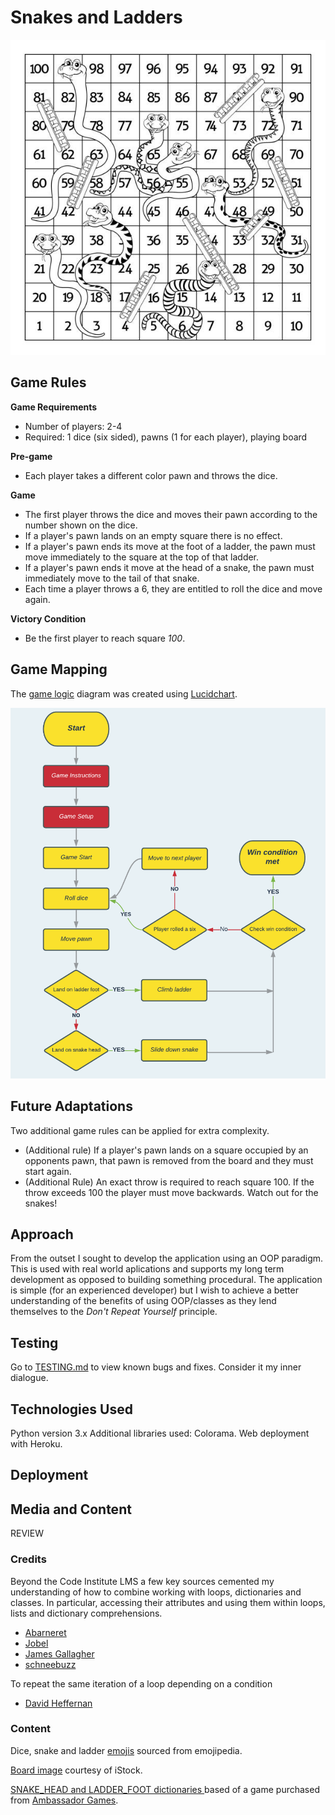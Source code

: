 # **Snakes and Ladders**
![Image of game board](docs/readme/game-image.png "Image of game board") 


## Game Rules
**Game Requirements**

- Number of players: 2-4
- Required: 1 dice (six sided), pawns (1 for each player), playing board

**Pre-game**
- Each player takes a different color pawn and throws the dice.

**Game**
- The first player throws the dice and moves their pawn according to the number shown on the dice.
- If a player's pawn lands on an empty square there is no effect.
- If a player's pawn ends its move at the foot of a ladder, the pawn must move immediately to the square at the top of that ladder.
- If a player's pawn ends it move at the head of a snake, the pawn must immediately move to the tail of that snake.
- Each time a player throws a 6, they are entitled to roll the dice and move again.

**Victory Condition**
- Be the first player to reach square *100*. 

## Game Mapping
The [game logic](docs/wireframes) diagram was created using [Lucidchart](https://www.lucidchart.com/pages/).

![Mockup](docs/wireframes/flowchart.png "Game logic flowchart") 

## Future Adaptations
Two additional game rules can be applied for extra complexity.  
- (Additional rule) If a player's pawn lands on a square occupied by an opponents pawn, that pawn is removed from the board and they must start again. 
- (Additional Rule) An exact throw is required to reach square 100.  If the throw exceeds 100 the player must move backwards. Watch out for the snakes!

## Approach
From the outset I sought to develop the application using an OOP paradigm.  This is used with real world aplications and supports my long term development as opposed to building something procedural.
The application is simple (for an experienced developer) but I wish to achieve a better understanding of the benefits of using OOP/classes as they lend themselves to the *Don't Repeat Yourself* principle.

## Testing
Go to [TESTING.md](TESTING.md) to view known bugs and fixes. Consider it my inner dialogue.

## Technologies Used
Python version 3.x
Additional libraries used: Colorama.
Web deployment with Heroku.

## Deployment


## Media and Content
REVIEW
### Credits
Beyond the Code Institute LMS a few key sources cemented my understanding of how to combine working with loops, dictionaries and classes. In particular, accessing their attributes and using them within loops, lists and dictionary comprehensions.

- [Abarneret](https://stackoverflow.com/a/17662224)
- [Jobel](https://stackoverflow.com/a/41720350)
- [James Gallagher](https://careerkarma.com/blog/python-convert-list-to-dictionary/)
- [schneebuzz](https://stackoverflow.com/a/59999615)

To repeat the same iteration of a loop depending on a condition
- [David Heffernan](https://stackoverflow.com/a/7293992)

### Content
Dice, snake and ladder [emojis](https://emojipedia.org/) sourced from emojipedia.

[Board image](https://www.istockphoto.com/vector/snakes-and-ladders-black-and-white-gm1066160462-285104267 "Board image") courtesy of iStock.

[SNAKE_HEAD and LADDER_FOOT dictionaries ](docs/readme/own-gameboard.png "Own Gameboard") based of a game purchased from [Ambassador Games](http://www.ambassadorgames.com/craftsman-deluxe-game-house.htm).
